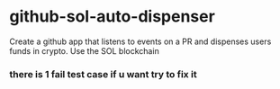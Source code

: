 # github-sol-auto-dispenser
Create a github app that listens to events on a PR and dispenses users funds in crypto. Use the SOL blockchain


### there is 1 fail test case if u want try to fix it 